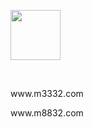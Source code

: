 <!DOCTYPE html PUBLIC "-//W3C//DTD XHTML 1.0 Transitional//EN" "http://www.w3.org/TR/xhtml1/DTD/xhtml1-transitional.dtd">
<html xmlns="http://www.w3.org/1999/xhtml">
<head>
<meta http-equiv="Content-Type" content="text/html; charset=gb2312" />
<title>无标题文档</title>
</head>

<body>
<p><img src="https://bkimg.cdn.bcebos.com/pic/8d5494eef01f3a292df506900e75ab315c6034a8d616?x-bce-process=image/resize,m_lfit,w_536,limit_1/format,f_jpg" width="80" height="80" longdesc="http://www.m3332.com" /></p>
<p>&nbsp;</p>
<p>www.m3332.com</p>
<p>www.m8832.com</p>
</body>
</html>
